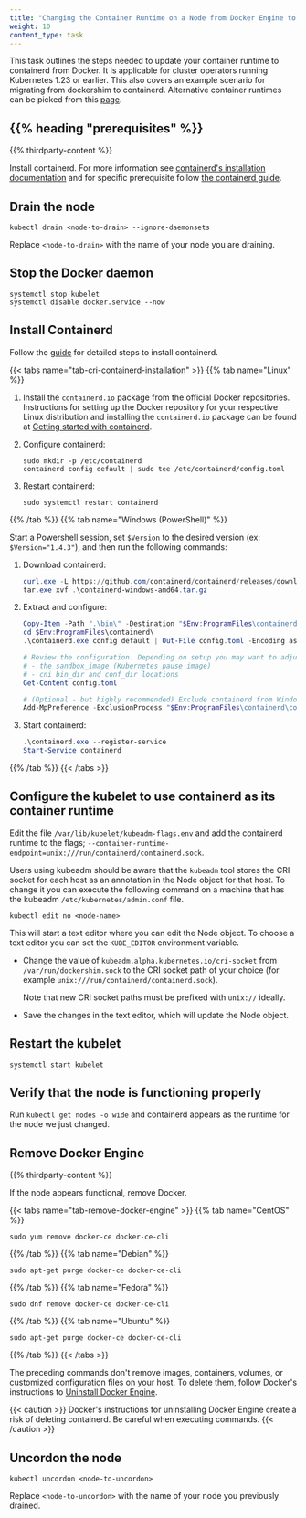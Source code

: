 ```yaml
---
title: "Changing the Container Runtime on a Node from Docker Engine to containerd"
weight: 10
content_type: task 
---
```


This task outlines the steps needed to update your container runtime to containerd from Docker. It
is applicable for cluster operators running Kubernetes 1.23 or earlier. This also covers an
example scenario for migrating from dockershim to containerd. Alternative container runtimes
can be picked from this [page](/docs/setup/production-environment/container-runtimes/).

## {{% heading "prerequisites" %}}

{{% thirdparty-content %}}

Install containerd. For more information see
[containerd's installation documentation](https://containerd.io/docs/getting-started/)
and for specific prerequisite follow
[the containerd guide](/docs/setup/production-environment/container-runtimes/#containerd).

## Drain the node 

```shell
kubectl drain <node-to-drain> --ignore-daemonsets
```

Replace `<node-to-drain>` with the name of your node you are draining.

## Stop the Docker daemon

```shell
systemctl stop kubelet
systemctl disable docker.service --now
```

## Install Containerd

Follow the [guide](/docs/setup/production-environment/container-runtimes/#containerd)
for detailed steps to install containerd.

{{< tabs name="tab-cri-containerd-installation" >}}
{{% tab name="Linux" %}}

1. Install the `containerd.io` package from the official Docker repositories. 
   Instructions for setting up the Docker repository for your respective Linux distribution and
   installing the `containerd.io` package can be found at 
   [Getting started with containerd](https://github.com/containerd/containerd/blob/main/docs/getting-started.md).

1. Configure containerd:

   ```shell
   sudo mkdir -p /etc/containerd
   containerd config default | sudo tee /etc/containerd/config.toml
   ```
1. Restart containerd:

   ```shell
   sudo systemctl restart containerd
   ```
{{% /tab %}}
{{% tab name="Windows (PowerShell)" %}}

Start a Powershell session, set `$Version` to the desired version (ex: `$Version="1.4.3"`), and
then run the following commands:

1. Download containerd:

   ```powershell
   curl.exe -L https://github.com/containerd/containerd/releases/download/v$Version/containerd-$Version-windows-amd64.tar.gz -o containerd-windows-amd64.tar.gz
   tar.exe xvf .\containerd-windows-amd64.tar.gz
   ```

2. Extract and configure:

   ```powershell
   Copy-Item -Path ".\bin\" -Destination "$Env:ProgramFiles\containerd" -Recurse -Force
   cd $Env:ProgramFiles\containerd\
   .\containerd.exe config default | Out-File config.toml -Encoding ascii

   # Review the configuration. Depending on setup you may want to adjust:
   # - the sandbox_image (Kubernetes pause image)
   # - cni bin_dir and conf_dir locations
   Get-Content config.toml

   # (Optional - but highly recommended) Exclude containerd from Windows Defender Scans
   Add-MpPreference -ExclusionProcess "$Env:ProgramFiles\containerd\containerd.exe"
   ```

3. Start containerd:

   ```powershell
   .\containerd.exe --register-service
   Start-Service containerd
   ```

{{% /tab %}}
{{< /tabs >}}

## Configure the kubelet to use containerd as its container runtime

Edit the file `/var/lib/kubelet/kubeadm-flags.env` and add the containerd runtime to the flags;
`--container-runtime-endpoint=unix:///run/containerd/containerd.sock`.

Users using kubeadm should be aware that the `kubeadm` tool stores the CRI socket for each host as
an annotation in the Node object for that host. To change it you can execute the following command
on a machine that has the kubeadm `/etc/kubernetes/admin.conf` file.

```shell
kubectl edit no <node-name>
```

This will start a text editor where you can edit the Node object.
To choose a text editor you can set the `KUBE_EDITOR` environment variable.

- Change the value of `kubeadm.alpha.kubernetes.io/cri-socket` from `/var/run/dockershim.sock`
  to the CRI socket path of your choice (for example `unix:///run/containerd/containerd.sock`).
   
  Note that new CRI socket paths must be prefixed with `unix://` ideally.

- Save the changes in the text editor, which will update the Node object.

## Restart the kubelet

```shell
systemctl start kubelet
```

## Verify that the node is functioning properly

Run `kubectl get nodes -o wide` and containerd appears as the runtime for the node we just changed.

## Remove Docker Engine

{{% thirdparty-content %}}

If the node appears functional, remove Docker.

{{< tabs name="tab-remove-docker-engine" >}}
{{% tab name="CentOS" %}}

```shell
sudo yum remove docker-ce docker-ce-cli
```
{{% /tab %}}
{{% tab name="Debian" %}}

```shell
sudo apt-get purge docker-ce docker-ce-cli
```
{{% /tab %}}
{{% tab name="Fedora" %}}

```shell
sudo dnf remove docker-ce docker-ce-cli
```
{{% /tab %}}
{{% tab name="Ubuntu" %}}

```shell
sudo apt-get purge docker-ce docker-ce-cli
```
{{% /tab %}}
{{< /tabs >}}

The preceding commands don't remove images, containers, volumes, or customized configuration files on your host.
To delete them, follow Docker's instructions to [Uninstall Docker Engine](https://docs.docker.com/engine/install/ubuntu/#uninstall-docker-engine).

{{< caution >}}
Docker's instructions for uninstalling Docker Engine create a risk of deleting containerd. Be careful when executing commands.
{{< /caution >}}

## Uncordon the node 

```shell
kubectl uncordon <node-to-uncordon>
```

Replace `<node-to-uncordon>` with the name of your node you previously drained.
